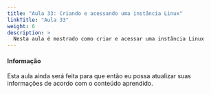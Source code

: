 ```yaml
---
title: "Aula 33: Criando e acessando uma instância Linux"
linkTitle: "Aula 33"
weight: 6
description: >
  Nesta aula é mostrado como criar e acessar uma instância Linux
---
```


<div class="alert alert-info">
  <h4>Informação</h4>
  <p>Esta aula ainda será feita para que então eu possa atualizar suas informações de acordo com o conteúdo aprendido.</p>
</div>
